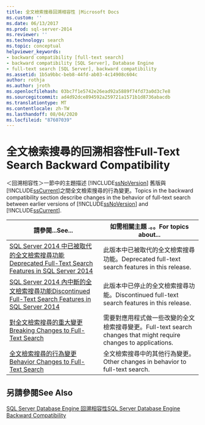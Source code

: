 ```yaml
---
title: 全文檢索搜尋回溯相容性 |Microsoft Docs
ms.custom: ''
ms.date: 06/13/2017
ms.prod: sql-server-2014
ms.reviewer: ''
ms.technology: search
ms.topic: conceptual
helpviewer_keywords:
- backward compatibility [full-text search]
- backward compatibility [SQL Server], Database Engine
- full-text search [SQL Server], backward compatibility
ms.assetid: 1b5a9bbc-beb8-44fd-ab03-4c14908c604c
author: rothja
ms.author: jroth
ms.openlocfilehash: 03bc7f1e5742e26ead92a5889f74fd73a0d3c7e8
ms.sourcegitcommit: ad4d92dce894592a259721a1571b1d8736abacdb
ms.translationtype: MT
ms.contentlocale: zh-TW
ms.lasthandoff: 08/04/2020
ms.locfileid: "87607039"
---
```

# <a name="full-text-search-backward-compatibility"></a><span data-ttu-id="a786a-102">全文檢索搜尋的回溯相容性</span><span class="sxs-lookup"><span data-stu-id="a786a-102">Full-Text Search Backward Compatibility</span></span>
  <span data-ttu-id="a786a-103">＜回溯相容性＞一節中的主題描述 [!INCLUDE[ssNoVersion](../includes/ssnoversion-md.md)] 舊版與 [!INCLUDE[ssCurrent](../includes/sscurrent-md.md)]之間全文檢索搜尋的行為變更。</span><span class="sxs-lookup"><span data-stu-id="a786a-103">Topics in the backward compatibility section describe changes in the behavior of full-text search between earlier versions of [!INCLUDE[ssNoVersion](../includes/ssnoversion-md.md)] and [!INCLUDE[ssCurrent](../includes/sscurrent-md.md)].</span></span>  
  
|<span data-ttu-id="a786a-104">請參閱...</span><span class="sxs-lookup"><span data-stu-id="a786a-104">See...</span></span>|<span data-ttu-id="a786a-105">如需相關主題 .。。</span><span class="sxs-lookup"><span data-stu-id="a786a-105">For topics about...</span></span>|  
|----------|-----------------------|  
|[<span data-ttu-id="a786a-106">SQL Server 2014 中已被取代的全文檢索搜尋功能</span><span class="sxs-lookup"><span data-stu-id="a786a-106">Deprecated Full-Text Search Features in SQL Server 2014</span></span>](../relational-databases/search/deprecated-full-text-search-features-in-sql-server-2016.md)|<span data-ttu-id="a786a-107">此版本中已被取代的全文檢索搜尋功能。</span><span class="sxs-lookup"><span data-stu-id="a786a-107">Deprecated full-text search features in this release.</span></span>|  
|[<span data-ttu-id="a786a-108">SQL Server 2014 內中斷的全文檢索搜尋功能</span><span class="sxs-lookup"><span data-stu-id="a786a-108">Discontinued Full-Text Search Features in SQL Server 2014</span></span>](../../2014/database-engine/discontinued-full-text-search-features-in-sql-server-2014.md)|<span data-ttu-id="a786a-109">此版本中已停止的全文檢索搜尋功能。</span><span class="sxs-lookup"><span data-stu-id="a786a-109">Discontinued full-text search features in this release.</span></span>|  
|[<span data-ttu-id="a786a-110">對全文檢索搜尋的重大變更</span><span class="sxs-lookup"><span data-stu-id="a786a-110">Breaking Changes to Full-Text Search</span></span>](breaking-changes-to-full-text-search.md)|<span data-ttu-id="a786a-111">需要對應用程式做一些改變的全文檢索搜尋變更。</span><span class="sxs-lookup"><span data-stu-id="a786a-111">Full-text search changes that might require changes to applications.</span></span>|  
|[<span data-ttu-id="a786a-112">全文檢索搜尋的行為變更</span><span class="sxs-lookup"><span data-stu-id="a786a-112">Behavior Changes to Full-Text Search</span></span>](../../2014/database-engine/behavior-changes-to-full-text-search.md)|<span data-ttu-id="a786a-113">全文檢索搜尋中的其他行為變更。</span><span class="sxs-lookup"><span data-stu-id="a786a-113">Other changes in behavior to full-text search.</span></span>|  
  
## <a name="see-also"></a><span data-ttu-id="a786a-114">另請參閱</span><span class="sxs-lookup"><span data-stu-id="a786a-114">See Also</span></span>  
 [<span data-ttu-id="a786a-115">SQL Server Database Engine 回溯相容性</span><span class="sxs-lookup"><span data-stu-id="a786a-115">SQL Server Database Engine Backward Compatibility</span></span>](sql-server-database-engine-backward-compatibility.md)  
  
  
